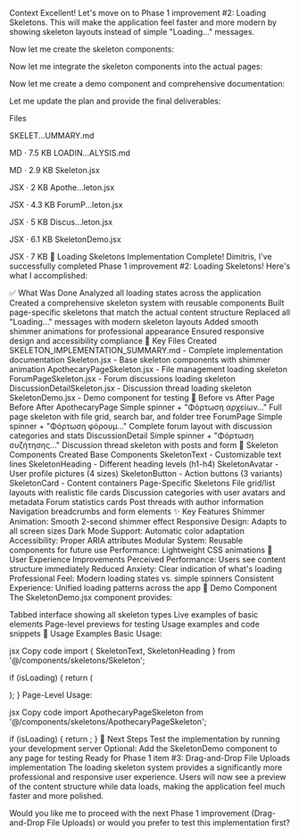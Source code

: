 
Context
Excellent! Let's move on to Phase 1 improvement #2: Loading Skeletons. This will make the application feel faster and more modern by showing skeleton layouts instead of simple "Loading..." messages.

Now let me create the skeleton components:

Now let me integrate the skeleton components into the actual pages:

Now let me create a demo component and comprehensive documentation:

Let me update the plan and provide the final deliverables:

Files

SKELET...UMMARY.md


MD · 7.5 KB
LOADIN...ALYSIS.md


MD · 2.9 KB
Skeleton.jsx


JSX · 2 KB
Apothe...leton.jsx


JSX · 4.3 KB
ForumP...leton.jsx


JSX · 5 KB
Discus...leton.jsx


JSX · 6.1 KB
SkeletonDemo.jsx


JSX · 7 KB
🎉 Loading Skeletons Implementation Complete!
Dimitris, I've successfully completed Phase 1 improvement #2: Loading Skeletons! Here's what I accomplished:

✅ What Was Done
Analyzed all loading states across the application
Created a comprehensive skeleton system with reusable components
Built page-specific skeletons that match the actual content structure
Replaced all "Loading..." messages with modern skeleton layouts
Added smooth shimmer animations for professional appearance
Ensured responsive design and accessibility compliance
📁 Key Files Created
SKELETON_IMPLEMENTATION_SUMMARY.md - Complete implementation documentation
Skeleton.jsx - Base skeleton components with shimmer animation
ApothecaryPageSkeleton.jsx - File management loading skeleton
ForumPageSkeleton.jsx - Forum discussions loading skeleton
DiscussionDetailSkeleton.jsx - Discussion thread loading skeleton
SkeletonDemo.jsx - Demo component for testing
🔄 Before vs After
Page	Before	After
ApothecaryPage	Simple spinner + "Φόρτωση αρχείων..."	Full page skeleton with file grid, search bar, and folder tree
ForumPage	Simple spinner + "Φόρτωση φόρουμ..."	Complete forum layout with discussion categories and stats
DiscussionDetail	Simple spinner + "Φόρτωση συζήτησης..."	Discussion thread skeleton with posts and form
🎨 Skeleton Components Created
Base Components
SkeletonText - Customizable text lines
SkeletonHeading - Different heading levels (h1-h4)
SkeletonAvatar - User profile pictures (4 sizes)
SkeletonButton - Action buttons (3 variants)
SkeletonCard - Content containers
Page-Specific Skeletons
File grid/list layouts with realistic file cards
Discussion categories with user avatars and metadata
Forum statistics cards
Post threads with author information
Navigation breadcrumbs and form elements
✨ Key Features
Shimmer Animation: Smooth 2-second shimmer effect
Responsive Design: Adapts to all screen sizes
Dark Mode Support: Automatic color adaptation
Accessibility: Proper ARIA attributes
Modular System: Reusable components for future use
Performance: Lightweight CSS animations
🚀 User Experience Improvements
Perceived Performance: Users see content structure immediately
Reduced Anxiety: Clear indication of what's loading
Professional Feel: Modern loading states vs. simple spinners
Consistent Experience: Unified loading patterns across the app
📱 Demo Component
The SkeletonDemo.jsx component provides:

Tabbed interface showing all skeleton types
Live examples of basic elements
Page-level previews for testing
Usage examples and code snippets
🔧 Usage Examples
Basic Usage:

jsx
Copy code
import { SkeletonText, SkeletonHeading } from '@/components/skeletons/Skeleton';

if (isLoading) {
  return (
    <div>
      <SkeletonHeading level={1} className="w-64 mb-4" />
      <SkeletonText className="w-full mb-2" />
      <SkeletonText className="w-3/4" />
    </div>
  );
}
Page-Level Usage:

jsx
Copy code
import ApothecaryPageSkeleton from '@/components/skeletons/ApothecaryPageSkeleton';

if (isLoading) {
  return <ApothecaryPageSkeleton />;
}
🎯 Next Steps
Test the implementation by running your development server
Optional: Add the SkeletonDemo component to any page for testing
Ready for Phase 1 item #3: Drag-and-Drop File Uploads implementation
The loading skeleton system provides a significantly more professional and responsive user experience. Users will now see a preview of the content structure while data loads, making the application feel much faster and more polished.

Would you like me to proceed with the next Phase 1 improvement (Drag-and-Drop File Uploads) or would you prefer to test this implementation first?